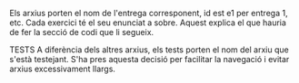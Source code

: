 Els arxius porten el nom de l'entrega corresponent, id est e1 per entrega 1, etc. Cada exercici té el seu enunciat a sobre. Aquest explica el que hauria de fer la secció de codi que li segueix.

TESTS
A diferència dels altres arxius, els tests porten el nom del arxiu que s'està testejant. S'ha pres aquesta decisió per facilitar la navegació i evitar arxius excessivament llargs.